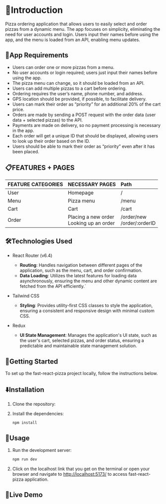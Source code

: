 # 👋Introduction

Pizza ordering application that allows users to easily select and order pizzas from a dynamic menu. The app focuses on simplicity, eliminating the need for user accounts and login. Users input their names before using the app, and the menu is loaded from an API, enabling menu updates.

## 🌟App Requirements

- Users can order one or more pizzas from a menu.
- No user accounts or login required; users just input their names before using the app.
- The pizza menu can change, so it should be loaded from an API.
- Users can add multiple pizzas to a cart before ordering.
- Ordering requires the user’s name, phone number, and address.
- GPS location should be provided, if possible, to facilitate delivery.
- Users can mark their order as “priority” for an additional 20% of the cart price.
- Orders are made by sending a POST request with the order data (user data + selected pizzas) to the API.
- Payments are made on delivery, so no payment processing is necessary in the app.
- Each order will get a unique ID that should be displayed, allowing users to look up their order based on the ID.
- Users should be able to mark their order as “priority” even after it has been placed.

## 📋FEATURES + PAGES

| FEATURE CATEGORIES | NECESSARY PAGES                              | Path                            |
| :----------------- | :------------------------------------------- | :------------------------------ |
| User               | Homepage                                     | /                               |
| Menu               | Pizza menu                                   | /menu                           |
| Cart               | Cart                                         | /cart                           |
| Order              | Placing a new order <br> Looking up an order | /order/new <br> /order/:orderID |

## 🛠️Technologies Used

- React Router (v6.4)

  - **Routing**: Handles navigation between different pages of the application, such as the menu, cart, and order confirmation.
  - **Data Loading**: Utilizes the latest features for loading data asynchronously, ensuring the menu and other dynamic content are fetched from the API efficiently.`

- Tailwind CSS

  - **Styling**: Provides utility-first CSS classes to style the application, ensuring a consistent and responsive design with minimal custom CSS.

- Redux
  - **UI State Management**: Manages the application's UI state, such as the user's cart, selected pizzas, and order status, ensuring a predictable and maintainable state management solution.

## 🏁Getting Started

To set up the fast-react-pizza project locally, follow the instructions below.

## ⬇️Installation

1. Clone the repository:

   <!-- ```bash
   git clone https:// your github repo address
   ``` -->

2. Install the dependencies:

   ```bash
   npm install
   ```

## 🔧Usage

1. Run the development server:

   ```bash
   npm run dev
   ```

2. Click on the localhost link that you get on the terminal or open your browser and navigate to [http://localhost:5173/](http://localhost:5173/) to access fast-react-pizza application.

## 🚀Live Demo

<!-- [fast-react-pizza](https://your url) -->
